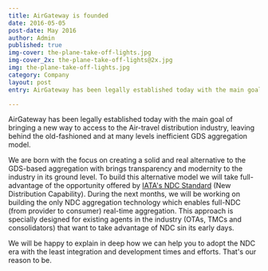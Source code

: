 ```yaml
---
title: AirGateway is founded
date: 2016-05-05
post-date: May 2016
author: Admin
published: true
img-cover: the-plane-take-off-lights.jpg
img-cover_2x: the-plane-take-off-lights@2x.jpg
img: the-plane-take-off-lights.jpg
category: Company
layout: post
entry: AirGateway has been legally established today with the main goal of bringing a new way to access to the Air-travel distribution industry, leaving behind the old-fashioned and at many levels inefficient GDS aggregation model.

---
```


AirGateway has been legally established today with the main goal of bringing a new way to access to the Air-travel distribution industry, leaving behind the old-fashioned and at many levels inefficient GDS aggregation model.

We are born with the focus on creating a solid and real alternative to the GDS-based aggregation with brings transparency and modernity to the industry in its ground level. To build this alternative model we will take full-advantage of the opportunity offered by [IATA's NDC Standard](http://www.iata.org/whatwedo/airline-distribution/ndc/Pages/default.aspx) (New Distribution Capability). During the next months, we will be working on building the only NDC aggregation technology which enables full-NDC (from provider to consumer) real-time aggregation. This approach is specially designed for existing agents in the industry (OTAs, TMCs and consolidators) that want to take advantage of NDC sin its early days.

We will be happy to explain in deep how we can help you to adopt the NDC era with the least integration and development  times and efforts. That's our reason to be.
